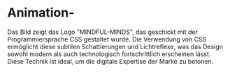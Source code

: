 # Animation-
Das Bild zeigt das Logo "MINDFUL-MINDS", das geschickt mit der Programmiersprache CSS gestaltet wurde.  Die Verwendung von CSS ermöglicht diese subtilen Schattierungen und Lichtreflexe, was das Design sowohl modern als auch technologisch fortschrittlich erscheinen lässt. Diese Technik ist ideal, um die digitale Expertise  der Marke zu betonen.
